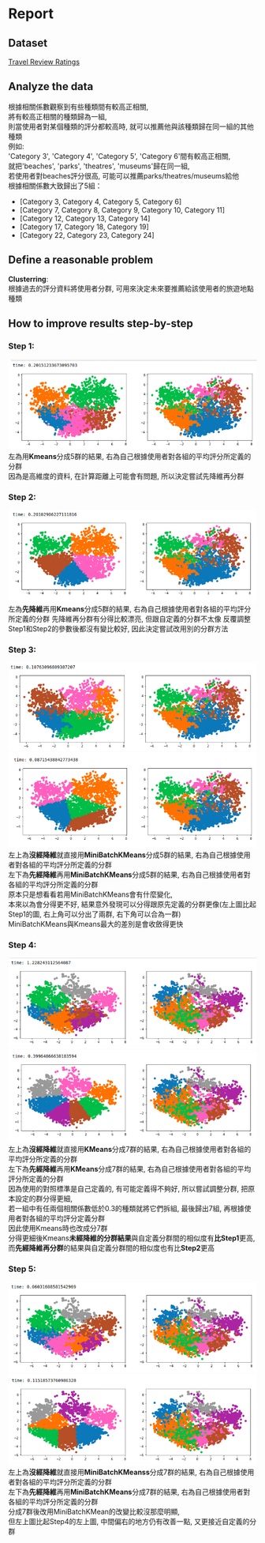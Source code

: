 # Report
## Dataset
[Travel Review Ratings](https://archive.ics.uci.edu/ml/datasets/Tarvel+Review+Ratings)
## Analyze the data
根據相關係數觀察到有些種類間有較高正相關,  
將有較高正相關的種類歸為一組,  
則當使用者對某個種類的評分都較高時, 就可以推薦他與該種類歸在同一組的其他種類  
例如:   
'Category 3', 'Category 4', 'Category 5', 'Category 6'間有較高正相關,  
就把'beaches', 'parks', 'theatres', 'museums'歸在同一組,  
若使用者對beaches評分很高, 可能可以推薦parks/theatres/museums給他  
根據相關係數大致歸出了5組：
* [Category 3, Category 4, Category 5, Category 6]
* [Category 7, Category 8, Category 9, Category 10, Category 11]
* [Category 12, Category 13, Category 14]
* [Category 17, Category 18, Category 19]
* [Category 22, Category 23, Category 24]
## Define a reasonable problem
**Clusterring**:   
    根據過去的評分資料將使用者分群, 可用來決定未來要推薦給該使用者的旅遊地點種類
## How to improve results step-by-step
### Step 1:
![alt text](https://github.com/JCP1014/Travel-Review-Rating-Prediction/blob/master/figure/1.png)  
左為用**Kmeans**分成5群的結果, 右為自己根據使用者對各組的平均評分所定義的分群  
因為是高維度的資料, 在計算距離上可能會有問題, 所以決定嘗試先降維再分群  
### Step 2:
![alt text](https://github.com/JCP1014/Travel-Review-Rating-Prediction/blob/master/figure/2.png)  
左為**先降維**再用**Kmeans**分成5群的結果, 右為自己根據使用者對各組的平均評分所定義的分群
先降維再分群有分得比較漂亮, 但跟自定義的分群不太像
反覆調整Step1和Step2的參數後都沒有變比較好, 因此決定嘗試改用別的分群方法
### Step 3:
![alt text](https://github.com/JCP1014/Travel-Review-Rating-Prediction/blob/master/figure/3.png)  
![alt text](https://github.com/JCP1014/Travel-Review-Rating-Prediction/blob/master/figure/4.png)  
左上為**沒經降維**就直接用**MiniBatchKMeans**分成5群的結果, 右為自己根據使用者對各組的平均評分所定義的分群  
左下為**先經降維**再用**MiniBatchKMeans**分成5群的結果, 右為自己根據使用者對各組的平均評分所定義的分群  
原本只是想看看若用MiniBatchKMeans會有什麼變化,   
本來以為會分得更不好, 結果意外發現可以分得跟原先定義的分群更像(左上圖比起Step1的圖, 右上角可以分出了兩群, 右下角可以合為一群)      
MiniBatchKMeans與Kmeans最大的差別是會收斂得更快  
### Step 4:
![alt text](https://github.com/JCP1014/Travel-Review-Rating-Prediction/blob/master/figure/5.png)  
![alt text](https://github.com/JCP1014/Travel-Review-Rating-Prediction/blob/master/figure/6.png)  
左上為**沒經降維**就直接用**KMeans**分成7群的結果, 右為自己根據使用者對各組的平均評分所定義的分群  
左下為**先經降維**再用**KMeans**分成7群的結果, 右為自己根據使用者對各組的平均評分所定義的分群  
因為使用的對照標準是自己定義的, 有可能定義得不夠好, 所以嘗試調整分群, 把原本設定的群分得更細,   
若一組中有任兩個相關係數低於0.3的種類就將它們拆組, 最後歸出7組, 再根據使用者對各組的平均評分定義分群  
因此使用Kmeans時也改成分7群  
分得更細後Kmeans**未經降維的分群結果**與自定義分群間的相似度有**比Step1**更高,  
而**先經降維再分群**的結果與自定義分群間的相似度也有比**Step2**更高  

### Step 5:
![alt text](https://github.com/JCP1014/Travel-Review-Rating-Prediction/blob/master/figure/7.png)  
![alt text](https://github.com/JCP1014/Travel-Review-Rating-Prediction/blob/master/figure/8.png)  
左上為**沒經降維**就直接用**MiniBatchKMeanss**分成7群的結果, 右為自己根據使用者對各組的平均評分所定義的分群  
左下為**先經降維**再用**MiniBatchKMeans**分成7群的結果, 右為自己根據使用者對各組的平均評分所定義的分群  
分成7群後改用MiniBatchKMean的改變比較沒那麼明顯,  
但左上圖比起Step4的左上圖, 中間偏右的地方仍有改善一點, 又更接近自定義的分群

